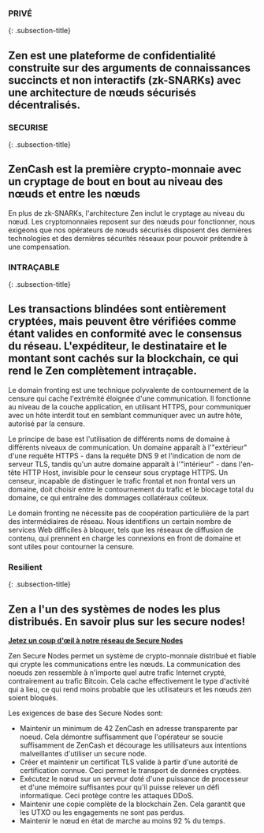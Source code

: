 ### PRIVÉ
{: .subsection-title}
## Zen est une plateforme de confidentialité construite sur des arguments de connaissances succincts et non interactifs (zk-SNARKs) avec une architecture de nœuds sécurisés décentralisés.

### SECURISE
{: .subsection-title}
## ZenCash est la première crypto-monnaie avec un cryptage de bout en bout au niveau des nœuds et entre les nœuds
En plus de zk-SNARKs, l'architecture Zen inclut le cryptage au niveau du nœud. Les cryptomonnaies reposent sur des nœuds pour fonctionner, nous exigeons que nos opérateurs de nœuds sécurisés disposent des dernières technologies et des dernières sécurités réseaux pour pouvoir prétendre à une compensation.

### INTRAÇABLE
{: .subsection-title}
## Les transactions blindées sont entièrement cryptées, mais peuvent être vérifiées comme étant valides en conformité avec le consensus du réseau. L'expéditeur, le destinataire et le montant sont cachés sur la blockchain, ce qui rend le Zen complètement intraçable.

Le domain fronting est une technique polyvalente de contournement de la censure qui cache l'extrémité éloignée d'une communication. Il fonctionne au niveau de la couche application, en utilisant HTTPS, pour communiquer avec un hôte interdit tout en semblant communiquer avec un autre hôte, autorisé par la censure.

Le principe de base est l'utilisation de différents noms de domaine à différents niveaux de communication. Un domaine apparaît à l'"extérieur" d'une requête HTTPS - dans la requête DNS 9 et l'indication de nom de serveur TLS, tandis qu'un autre domaine apparaît à l'"intérieur" - dans l'en-tête HTTP Host, invisible pour le censeur sous cryptage HTTPS. Un censeur, incapable de distinguer le trafic frontal et non frontal vers un domaine, doit choisir entre le contournement du trafic et le blocage total du domaine, ce qui entraîne des dommages collatéraux coûteux.

Le domain fronting ne nécessite pas de coopération particulière de la part des intermédiaires de réseau. Nous identifions un certain nombre de services Web difficiles à bloquer, tels que les réseaux de diffusion de contenu, qui prennent en charge les connexions en front de domaine et sont utiles pour contourner la censure.

### Resilient
{: .subsection-title}
## Zen a l'un des systèmes de nodes les plus distribués. En savoir plus sur les secure nodes!
**[Jetez un coup d'œil à notre réseau de Secure Nodes](https://securenodes.na.zensystem.io/)**

Zen Secure Nodes permet un système de crypto-monnaie distribué et fiable qui crypte les communications entre les nœuds. La communication des noeuds zen ressemble à n'importe quel autre trafic Internet crypté, contrairement au trafic Bitcoin. Cela cache effectivement le type d'activité qui a lieu, ce qui rend moins probable que les utilisateurs et les nœuds zen soient bloqués.

Les exigences de base des Secure Nodes sont:
* Maintenir un minimum de 42 ZenCash en adresse transparente par noeud. Cela démontre suffisamment que l'opérateur se soucie suffisamment de ZenCash et décourage les utilisateurs aux intentions malveillantes d'utiliser un secure node.
* Créer et maintenir un certificat TLS valide à partir d'une autorité de certification connue. Ceci permet le transport de données cryptées.
* Exécutez le nœud sur un serveur doté d'une puissance de processeur et d'une mémoire suffisantes pour qu'il puisse relever un défi informatique. Ceci protège contre les attaques DDoS.
* Maintenir une copie complète de la blockchain Zen. Cela garantit que les UTXO ou les engagements ne sont pas perdus.
* Maintenir le nœud en état de marche au moins 92 % du temps.

